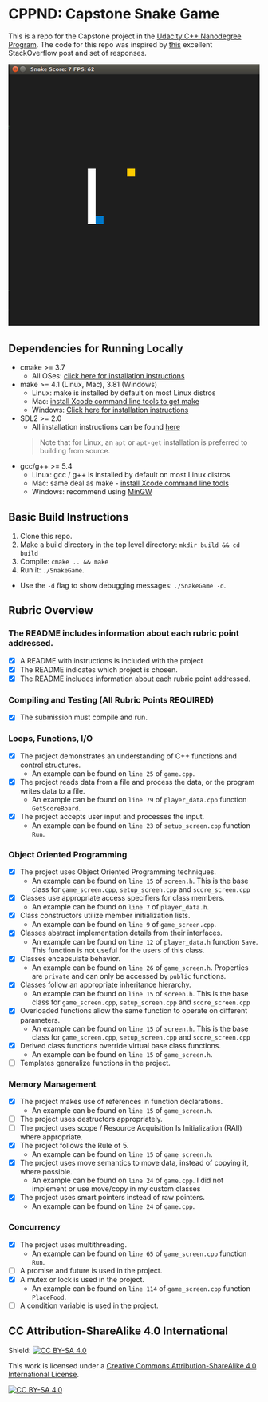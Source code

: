# CPPND: Capstone Snake Game

This is a repo for the Capstone project in the [Udacity C++ Nanodegree Program](https://www.udacity.com/course/c-plus-plus-nanodegree--nd213). The code for this repo was inspired by [this](https://codereview.stackexchange.com/questions/212296/snake-game-in-c-with-sdl) excellent StackOverflow post and set of responses.

<img src="snake_game.gif"/>

## Dependencies for Running Locally
* cmake >= 3.7
  * All OSes: [click here for installation instructions](https://cmake.org/install/)
* make >= 4.1 (Linux, Mac), 3.81 (Windows)
  * Linux: make is installed by default on most Linux distros
  * Mac: [install Xcode command line tools to get make](https://developer.apple.com/xcode/features/)
  * Windows: [Click here for installation instructions](http://gnuwin32.sourceforge.net/packages/make.htm)
* SDL2 >= 2.0
  * All installation instructions can be found [here](https://wiki.libsdl.org/Installation)
  >Note that for Linux, an `apt` or `apt-get` installation is preferred to building from source. 
* gcc/g++ >= 5.4
  * Linux: gcc / g++ is installed by default on most Linux distros
  * Mac: same deal as make - [install Xcode command line tools](https://developer.apple.com/xcode/features/)
  * Windows: recommend using [MinGW](http://www.mingw.org/)

## Basic Build Instructions

1. Clone this repo.
2. Make a build directory in the top level directory: `mkdir build && cd build`
3. Compile: `cmake .. && make`
4. Run it: `./SnakeGame`.
  * Use the `-d` flag to show debugging messages: `./SnakeGame -d`.

## Rubric Overview

### The README includes information about each rubric point addressed.
- [x] A README with instructions is included with the project
- [x] The README indicates which project is chosen.
- [x] The README includes information about each rubric point addressed.

### Compiling and Testing (All Rubric Points REQUIRED)
- [x] The submission must compile and run.

### Loops, Functions, I/O
- [x] The project demonstrates an understanding of C++ functions and control structures.
  * An example can be found on `line 25` of `game.cpp`.
- [x] The project reads data from a file and process the data, or the program writes data to a file.
  * An example can be found on `line 79` of `player_data.cpp` function `GetScoreBoard`.
- [x] The project accepts user input and processes the input.
  * An example can be found on `line 23` of `setup_screen.cpp` function `Run`.

### Object Oriented Programming

- [x] The project uses Object Oriented Programming techniques.
  * An example can be found on `line 15` of `screen.h`. This is the base class for `game_screen.cpp`, `setup_screen.cpp` and `score_screen.cpp`
- [x] Classes use appropriate access specifiers for class members.
  * An example can be found on `line 7` of `player_data.h`. 
- [x] Class constructors utilize member initialization lists.
  * An example can be found on `line 9` of `game_screen.cpp`. 
- [x] Classes abstract implementation details from their interfaces.
  * An example can be found on `line 12` of `player_data.h` function `Save`. This function is not useful for the users of this class.
- [x] Classes encapsulate behavior.
  * An example can be found on `line 26` of `game_screen.h`. Properties are `private` and can only be accessed by `public` functions.
- [x] Classes follow an appropriate inheritance hierarchy.
  * An example can be found on `line 15` of `screen.h`. This is the base class for `game_screen.cpp`, `setup_screen.cpp` and `score_screen.cpp`
- [x] Overloaded functions allow the same function to operate on different parameters.
  * An example can be found on `line 15` of `screen.h`. This is the base class for `game_screen.cpp`, `setup_screen.cpp` and `score_screen.cpp`
- [x] Derived class functions override virtual base class functions.
  * An example can be found on `line 15` of `game_screen.h`. 
- [ ] Templates generalize functions in the project.

### Memory Management

- [x] The project makes use of references in function declarations.
  * An example can be found on `line 15` of `game_screen.h`.
- [ ] The project uses destructors appropriately.
- [ ] The project uses scope / Resource Acquisition Is Initialization (RAII) where appropriate.
- [x] The project follows the Rule of 5. 
  * An example can be found on `line 15` of `game_screen.h`.
- [x] The project uses move semantics to move data, instead of copying it, where possible.
  * An example can be found on `line 24` of `game.cpp`. I did not implement or use move/copy in my custom classes
- [x] The project uses smart pointers instead of raw pointers.
  * An example can be found on `line 24` of `game.cpp`. 

### Concurrency

- [x] The project uses multithreading.
  * An example can be found on `line 65` of `game_screen.cpp` function `Run`.
- [ ] A promise and future is used in the project.
- [x] A mutex or lock is used in the project.
  * An example can be found on `line 114` of `game_screen.cpp` function `PlaceFood`.
- [ ] A condition variable is used in the project.

## CC Attribution-ShareAlike 4.0 International

Shield: [![CC BY-SA 4.0][cc-by-sa-shield]][cc-by-sa]

This work is licensed under a
[Creative Commons Attribution-ShareAlike 4.0 International License][cc-by-sa].

[![CC BY-SA 4.0][cc-by-sa-image]][cc-by-sa]

[cc-by-sa]: http://creativecommons.org/licenses/by-sa/4.0/
[cc-by-sa-image]: https://licensebuttons.net/l/by-sa/4.0/88x31.png
[cc-by-sa-shield]: https://img.shields.io/badge/License-CC%20BY--SA%204.0-lightgrey.svg
